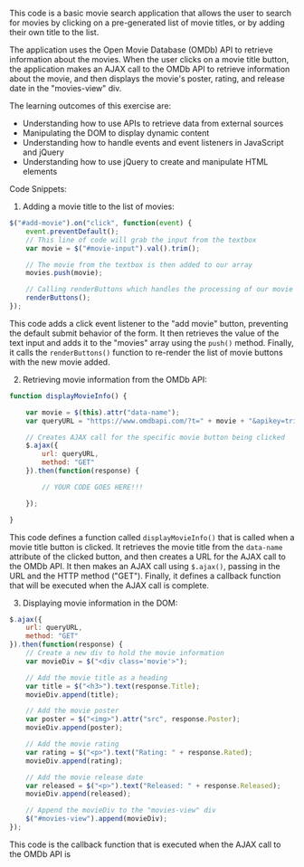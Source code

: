 This code is a basic movie search application that allows the user to search for movies by clicking on a pre-generated list of movie titles, or by adding their own title to the list.

The application uses the Open Movie Database (OMDb) API to retrieve information about the movies. When the user clicks on a movie title button, the application makes an AJAX call to the OMDb API to retrieve information about the movie, and then displays the movie's poster, rating, and release date in the "movies-view" div.

The learning outcomes of this exercise are:

-   Understanding how to use APIs to retrieve data from external sources
-   Manipulating the DOM to display dynamic content
-   Understanding how to handle events and event listeners in JavaScript and jQuery
-   Understanding how to use jQuery to create and manipulate HTML elements

Code Snippets:

1.  Adding a movie title to the list of movies:

```javascript
$("#add-movie").on("click", function(event) {
    event.preventDefault();
    // This line of code will grab the input from the textbox
    var movie = $("#movie-input").val().trim();

    // The movie from the textbox is then added to our array
    movies.push(movie);

    // Calling renderButtons which handles the processing of our movie array
    renderButtons();
});

```

This code adds a click event listener to the "add movie" button, preventing the default submit behavior of the form. It then retrieves the value of the text input and adds it to the "movies" array using the `push()` method. Finally, it calls the `renderButtons()` function to re-render the list of movie buttons with the new movie added.

2.  Retrieving movie information from the OMDb API:

```javascript
function displayMovieInfo() {

    var movie = $(this).attr("data-name");
    var queryURL = "https://www.omdbapi.com/?t=" + movie + "&apikey=trilogy";

    // Creates AJAX call for the specific movie button being clicked
    $.ajax({
        url: queryURL,
        method: "GET"
    }).then(function(response) {

        // YOUR CODE GOES HERE!!!

    });

}
```


This code defines a function called `displayMovieInfo()` that is called when a movie title button is clicked. It retrieves the movie title from the `data-name` attribute of the clicked button, and then creates a URL for the AJAX call to the OMDb API. It then makes an AJAX call using `$.ajax()`, passing in the URL and the HTTP method ("GET"). Finally, it defines a callback function that will be executed when the AJAX call is complete.

3.  Displaying movie information in the DOM:

```javascript
$.ajax({
    url: queryURL,
    method: "GET"
}).then(function(response) {
    // Create a new div to hold the movie information
    var movieDiv = $("<div class='movie'>");

    // Add the movie title as a heading
    var title = $("<h3>").text(response.Title);
    movieDiv.append(title);

    // Add the movie poster
    var poster = $("<img>").attr("src", response.Poster);
    movieDiv.append(poster);

    // Add the movie rating
    var rating = $("<p>").text("Rating: " + response.Rated);
    movieDiv.append(rating);

    // Add the movie release date
    var released = $("<p>").text("Released: " + response.Released);
    movieDiv.append(released);

    // Append the movieDiv to the "movies-view" div
    $("#movies-view").append(movieDiv);
});

```

This code is the callback function that is executed when the AJAX call to the OMDb API is